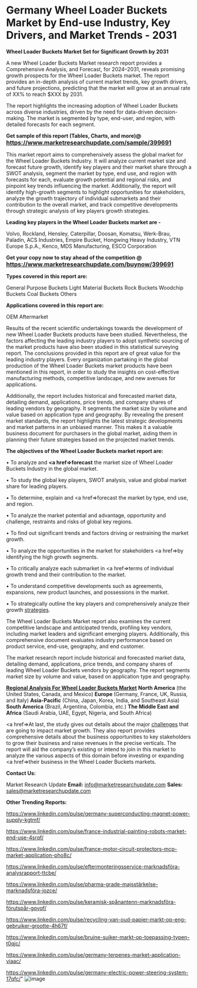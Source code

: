 # Germany Wheel Loader Buckets Market by End-use Industry, Key Drivers, and Market Trends - 2031

<strong>Wheel Loader Buckets Market Set for Significant Growth by 2031</strong>

A new Wheel Loader Buckets Market research report provides a Comprehensive Analysis, and Forecast, for 2024–2031, reveals promising growth prospects for the Wheel Loader Buckets market. The report provides an in-depth analysis of current market trends, key growth drivers, and future projections, predicting that the market will grow at an annual rate of XX% to reach $XXX by 2031.

The report highlights the increasing adoption of Wheel Loader Buckets across diverse industries, driven by the need for data-driven decision-making. The market is segmented by type, end-user, and region, with detailed forecasts for each segment.

<strong>Get sample of this report (Tables, Charts, and more)@ <a href=https://www.marketresearchupdate.com/sample/399691><font size=3 color=#0000ff>https://www.marketresearchupdate.com/sample/399691</font></a></strong>

This market report aims to comprehensively assess the global market for the Wheel Loader Buckets Industry. It will analyze current market size and forecast future growth, identify key players and their market share through a SWOT analysis, segment the market by type, end use, and region with forecasts for each, evaluate growth potential and regional risks, and pinpoint key trends influencing the market. Additionally, the report will identify high-growth segments to highlight opportunities for stakeholders, analyze the growth trajectory of individual submarkets and their contribution to the overall market, and track competitive developments through strategic analysis of key players growth strategies.

<strong>Leading key players in the Wheel Loader Buckets market are -</strong>

Volvo, Rockland, Hensley, Caterpillar, Doosan, Komatsu, Werk-Brau, Paladin, ACS Industries, Empire Bucket, Hongwing Heavy Industry, VTN Europe S.p.A., Kenco, MDS Manufacturing, ESCO Corporation

<strong>Get your copy now to stay ahead of the competition @ <a href=https://www.marketresearchupdate.com/buynow/399691><font size=3 color=#0000ff>https://www.marketresearchupdate.com/buynow/399691</font></a></strong>

<strong>Types covered in this report are:</strong>

General Purpose Buckets
Light Material Buckets
Rock Buckets
Woodchip Buckets
Coal Buckets
Others

<strong>Applications covered in this report are:</strong>

OEM
Aftermarket

Results of the recent scientific undertakings towards the development of new Wheel Loader Buckets products have been studied. Nevertheless, the factors affecting the leading industry players to adopt synthetic sourcing of the market products have also been studied in this statistical surveying report. The conclusions provided in this report are of great value for the leading industry players. Every organization partaking in the global production of the Wheel Loader Buckets market products have been mentioned in this report, in order to study the insights on cost-effective manufacturing methods, competitive landscape, and new avenues for applications.

Additionally, the report includes historical and forecasted market data, detailing demand, applications, price trends, and company shares of leading vendors by geography. It segments the market size by volume and value based on application type and geography. By revealing the present market standards, the report highlights the latest strategic developments and market patterns in an unbiased manner. This makes it a valuable business document for purchasers in the global market, aiding them in planning their future strategies based on the projected market trends.

<strong>The objectives of the Wheel Loader Buckets market report are:</strong>

• To analyze and <strong><a href=><strong>forecast</strong></a></strong> the market size of Wheel Loader Buckets Industry in the global market.

• To study the global key players, SWOT analysis, value and global market share for leading players.

• To determine, explain and <a href=>forecast</a> the market by type, end use, and region.

• To analyze the market potential and advantage, opportunity and challenge, restraints and risks of global key regions.

• To find out significant trends and factors driving or restraining the market growth.

• To analyze the opportunities in the market for stakeholders <a href=>by</a> identifying the high growth segments.

• To critically analyze each submarket in <a href=>terms</a> of individual growth trend and their contribution to the market.

• To understand competitive developments such as agreements, expansions, new product launches, and possessions in the market.

• To strategically outline the key players and comprehensively analyze their growth <a href=ASDF881288>strategies</a>.

The Wheel Loader Buckets Market report also examines the current competitive landscape and anticipated trends, profiling key vendors, including market leaders and significant emerging players. Additionally, this comprehensive document evaluates industry performance based on product service, end-use, geography, and end customer.

The market research report include historical and forecasted market data, detailing demand, applications, price trends, and company shares of leading Wheel Loader Buckets vendors by geography. The report segments market size by volume and value, based on application type and geography.

<strong><u><b>Regional Analysis For Wheel Loader Buckets Market</b></u></strong>
<strong><b>North America</b></strong> (the United States, Canada, and Mexico)
<strong><b>Europe </b></strong>(Germany, France, UK, Russia, and Italy)
<strong><b>Asia-Pacific</b></strong> (China, Japan, Korea, India, and Southeast Asia)
<strong><b>South America</b></strong> (Brazil, Argentina, Colombia, etc.)
<strong><b>The Middle East and Africa</b></strong> (Saudi Arabia, UAE, Egypt, Nigeria, and South Africa)

<a href=>At last,</a> the study gives out details about the major <a href=ASDF991299>challenges</a> that are going to impact market growth. They also report provides comprehensive details about the business opportunities to key stakeholders to grow their business and raise revenues in the precise verticals. The report will aid the company’s existing or intend to join in this market to analyze the various aspects of this domain before investing or expanding <a href=>their</a> business in the Wheel Loader Buckets markets.

<strong>Contact Us:</strong>

Market Research Update
<strong>Email:</strong> info@marketresearchupdate.com
<strong>Sales:</strong> sales@marketresearchupdate.com

<strong>Other Trending Reports:</strong>

<a href=https://www.linkedin.com/pulse/germany-superconducting-magnet-power-supply-kgtmf/>https://www.linkedin.com/pulse/germany-superconducting-magnet-power-supply-kgtmf/</a>

<a href=https://www.linkedin.com/pulse/france-industrial-painting-robots-market-end-use-4srqf/>https://www.linkedin.com/pulse/france-industrial-painting-robots-market-end-use-4srqf/</a>

<a href=https://www.linkedin.com/pulse/france-motor-circuit-protectors-mcp-market-application-pho8c/>https://www.linkedin.com/pulse/france-motor-circuit-protectors-mcp-market-application-pho8c/</a>

<a href=https://www.linkedin.com/pulse/eftermonteringsservice-marknadsföra-analysrapport-ttcbe/>https://www.linkedin.com/pulse/eftermonteringsservice-marknadsföra-analysrapport-ttcbe/</a>

<a href=https://www.linkedin.com/pulse/pharma-grade-majsstärkelse-marknadsföra-jozce/>https://www.linkedin.com/pulse/pharma-grade-majsstärkelse-marknadsföra-jozce/</a>

<a href=https://www.linkedin.com/pulse/keramisk-spånantenn-marknadsföra-förutspår-gqyqf/>https://www.linkedin.com/pulse/keramisk-spånantenn-marknadsföra-förutspår-gqyqf/</a>

<a href=https://www.linkedin.com/pulse/recycling-van-oud-papier-markt-op-eng-gebruiker-grootte-4h67f/>https://www.linkedin.com/pulse/recycling-van-oud-papier-markt-op-eng-gebruiker-grootte-4h67f/</a>

<a href=https://www.linkedin.com/pulse/bruine-suiker-markt-op-toepassing-typen-t0qjc/>https://www.linkedin.com/pulse/bruine-suiker-markt-op-toepassing-typen-t0qjc/</a>

<a href=https://www.linkedin.com/pulse/germany-terpenes-market-application-viaac/>https://www.linkedin.com/pulse/germany-terpenes-market-application-viaac/</a>

<a href=https://www.linkedin.com/pulse/germany-electric-power-steering-system-17qfc/>https://www.linkedin.com/pulse/germany-electric-power-steering-system-17qfc/</a>"
![image](https://github.com/user-attachments/assets/79f16f73-4cf1-43c3-8329-464c4cf045fe)
